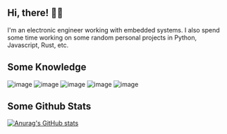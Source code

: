 ## Hi, there! 👋🏼

I'm an electronic engineer working with embedded systems. I also spend some time working on some random personal projects in Python, Javascript, Rust, etc.

## Some Knowledge
![image](https://img.shields.io/badge/OS-Linux-blue?style=flat-square&logo=linux&logoColor=white)
![image](https://img.shields.io/badge/Tools-Git-blue?style=flat-square&logo=git&logoColor=white)
![image](https://img.shields.io/badge/Code-C-blue?style=flat-square&logo=c&logoColor=white)
![image](https://img.shields.io/badge/-C++-blue?style=flat-square&logo=cplusplus&logoColor=white)
![image](https://img.shields.io/badge/Code-Python-blue?style=flat-square&logo=python&logoColor=white)

## Some Github Stats
[![Anurag's GitHub stats](https://github-readme-stats.vercel.app/api?username=hbacelar8&show_icons=true&theme=aura_dark)](https://github.com/hbacelar8)

